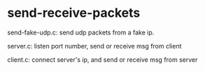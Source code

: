 # send-receive-packets

send-fake-udp.c: send udp packets from a fake ip.

server.c: listen port number, send or receive msg from client

client.c: connect server's ip, and send or receive msg from server
